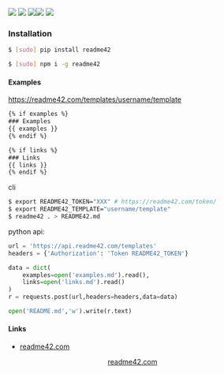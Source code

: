 <!--
https://readme42.com
-->



[![](https://img.shields.io/badge/OS-Unix-blue.svg?longCache=True)]()
[![](https://img.shields.io/pypi/v/readme42.svg?maxAge=3600)](https://pypi.org/project/readme42/)
[![](https://img.shields.io/npm/v/readme42.svg?maxAge=3600)](https://www.npmjs.com/package/readme42)[![](https://img.shields.io/badge/License-Unlicense-blue.svg?longCache=True)](https://unlicense.org/)
[![](https://github.com/andrewp-as-is/readme42.py/workflows/tests42/badge.svg)](https://github.com/andrewp-as-is/readme42.py/actions)

### Installation
```bash
$ [sudo] pip install readme42
```

```bash
$ [sudo] npm i -g readme42
```

#### Examples
https://readme42.com/templates/username/template
```html
{% if examples %}
### Examples
{{ examples }}
{% endif %}

{% if links %}
### Links
{{ links }}
{% endif %}
```

cli
```bash
$ export README42_TOKEN="XXX" # https://readme42.com/token/
$ export README42_TEMPLATE="username/template"
$ readme42 . > README42.md
```

python api:
```python
url = 'https://api.readme42.com/templates'
headers = {'Authorization': 'Token README42_TOKEN'}

data = dict(
    examples=open('examples.md').read(),
    links=open('links.md').read()
)
r = requests.post(url,headers=headers,data=data)

open('README.md','w').write(r.text)
```

#### Links
+   [readme42.com](https://readme42.com/)

<p align="center">
    <a href="https://readme42.com/">readme42.com</a>
</p>